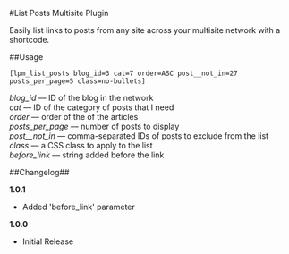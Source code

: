 #List Posts Multisite Plugin

Easily list links to posts from any site across your multisite network with a shortcode.

##Usage

`[lpm_list_posts blog_id=3 cat=7 order=ASC post__not_in=27 posts_per_page=5 class=no-bullets]`

*blog_id* –– ID of the blog in the network  
*cat* –– ID of the category of posts that I need  
*order* –– order of the of the articles  
*posts_per_page* –– number of posts to display  
*post__not_in* –– comma-separated IDs of posts to exclude from the list  
*class* –– a CSS class to apply to the list  
*before_link* –– string added before the link

##Changelog##

**1.0.1**

* Added 'before_link' parameter

**1.0.0**

* Initial Release
